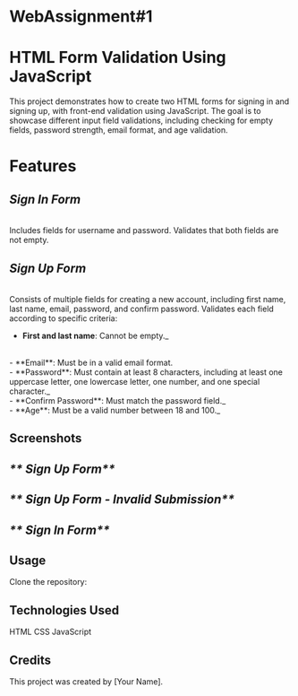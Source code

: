 # WebAssignment#1
# HTML Form Validation Using JavaScript
This project demonstrates how to create two HTML forms for signing in and signing up, with front-end validation using JavaScript. The goal is to showcase different input field validations, including checking for empty fields, password strength, email format, and age validation.

# Features

## _**Sign In Form**_
<br> Includes fields for username and password. Validates that both fields are not empty. 

## _**Sign Up Form**_ 
<br>
Consists of multiple fields for creating a new account, including first name, last name, email, password, and confirm password. Validates each field according to specific criteria:

- **First and last name**: Cannot be empty._
<br>
- **Email**: Must be in a valid email format.
<br>
- **Password**: Must contain at least 8 characters, including at least one uppercase letter, one lowercase letter, one number, and one special character._ 
<br>
- **Confirm Password**: Must match the password field._ 
<br>
- **Age**: Must be a valid number between 18 and 100._ 
<br>

## Screenshots

## _** Sign Up Form**_ 

## _** Sign Up Form - Invalid Submission**_ 

## _** Sign In Form**_ 

## Usage
Clone the repository:




## Technologies Used
HTML
CSS
JavaScript


## Credits
This project was created by [Your Name].
